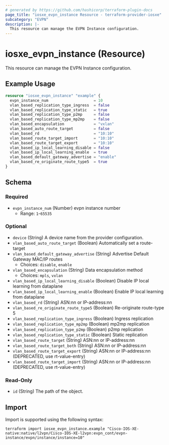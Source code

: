 ```yaml
---
# generated by https://github.com/hashicorp/terraform-plugin-docs
page_title: "iosxe_evpn_instance Resource - terraform-provider-iosxe"
subcategory: "EVPN"
description: |-
  This resource can manage the EVPN Instance configuration.
---
```


# iosxe_evpn_instance (Resource)

This resource can manage the EVPN Instance configuration.

## Example Usage

```terraform
resource "iosxe_evpn_instance" "example" {
  evpn_instance_num                    = 10
  vlan_based_replication_type_ingress  = false
  vlan_based_replication_type_static   = true
  vlan_based_replication_type_p2mp     = false
  vlan_based_replication_type_mp2mp    = false
  vlan_based_encapsulation             = "vxlan"
  vlan_based_auto_route_target         = false
  vlan_based_rd                        = "10:10"
  vlan_based_route_target_import       = "10:10"
  vlan_based_route_target_export       = "10:10"
  vlan_based_ip_local_learning_disable = false
  vlan_based_ip_local_learning_enable  = true
  vlan_based_default_gateway_advertise = "enable"
  vlan_based_re_originate_route_type5  = true
}
```

<!-- schema generated by tfplugindocs -->
## Schema

### Required

- `evpn_instance_num` (Number) evpn instance number
  - Range: `1`-`65535`

### Optional

- `device` (String) A device name from the provider configuration.
- `vlan_based_auto_route_target` (Boolean) Automatically set a route-target
- `vlan_based_default_gateway_advertise` (String) Advertise Default Gateway MAC/IP routes
  - Choices: `disable`, `enable`
- `vlan_based_encapsulation` (String) Data encapsulation method
  - Choices: `mpls`, `vxlan`
- `vlan_based_ip_local_learning_disable` (Boolean) Disable IP local learning from dataplane
- `vlan_based_ip_local_learning_enable` (Boolean) Enable IP local learning from dataplane
- `vlan_based_rd` (String) ASN:nn or IP-address:nn
- `vlan_based_re_originate_route_type5` (Boolean) Re-originate route-type 5
- `vlan_based_replication_type_ingress` (Boolean) Ingress replication
- `vlan_based_replication_type_mp2mp` (Boolean) mp2mp replication
- `vlan_based_replication_type_p2mp` (Boolean) p2mp replication
- `vlan_based_replication_type_static` (Boolean) Static replication
- `vlan_based_route_target` (String) ASN:nn or IP-address:nn
- `vlan_based_route_target_both` (String) ASN:nn or IP-address:nn
- `vlan_based_route_target_export` (String) ASN:nn or IP-address:nn (DEPRECATED, use rt-value-entry)
- `vlan_based_route_target_import` (String) ASN:nn or IP-address:nn (DEPRECATED, use rt-value-entry)

### Read-Only

- `id` (String) The path of the object.

## Import

Import is supported using the following syntax:

```shell
terraform import iosxe_evpn_instance.example "Cisco-IOS-XE-native:native/l2vpn/Cisco-IOS-XE-l2vpn:evpn_cont/evpn-instance/evpn/instance/instance=10"
```
